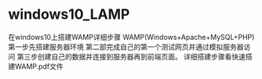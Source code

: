 # windows10_LAMP
在windows10上搭建WAMP详细步骤
WAMP(Windows+Apache+MySQL+PHP)
第一步先搭建服务器环境
第二部完成自己的第一个测试网页并通过模拟服务器访问
第三步创建自己的数据并连接到服务器再到前端页面。
详细搭建步骤看快速搭建WAMP.pdf文件
